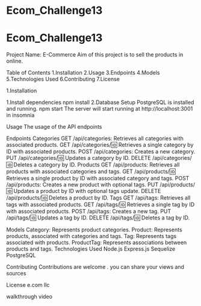 # Ecom_Challenge13
# Ecom_Challenge13
Project Name: E-Commerce
Aim of this project is to sell the products in online.

Table of Contents
1.Installation
2.Usage
3.Endpoints
4.Models
5.Technologies Used
6.Contributing
7.License

1.Installation

1.Install dependencies
npm install
2.Database Setup
PostgreSQL is installed and running.
npm start
The server will start running at http://localhost:3001 in insomnia

Usage
The usage of the API endpoints

Endpoints
Categories
GET /api/categories: Retrieves all categories with associated products.
GET /api/categories/:id: Retrieves a single category by ID with associated products.
POST /api/categories: Creates a new category.
PUT /api/categories/:id: Updates a category by ID.
DELETE /api/categories/:id: Deletes a category by ID.
Products
GET /api/products: Retrieves all products with associated categories and tags.
GET /api/products/:id: Retrieves a single product by ID with associated category and tags.
POST /api/products: Creates a new product with optional tags.
PUT /api/products/:id: Updates a product by ID with optional tags update.
DELETE /api/products/:id: Deletes a product by ID.
Tags
GET /api/tags: Retrieves all tags with associated products.
GET /api/tags/:id: Retrieves a single tag by ID with associated products.
POST /api/tags: Creates a new tag.
PUT /api/tags/:id: Updates a tag by ID.
DELETE /api/tags/:id: Deletes a tag by ID.

Models
Category: Represents product categories.
Product: Represents products, associated with categories and tags.
Tag: Represents tags associated with products.
ProductTag: Represents associations between products and tags.
Technologies Used
Node.js
Express.js
Sequelize
PostgreSQL

Contributing
Contributions are welcome . you can share your views and sources

License
e.com llc

walkthrough video
